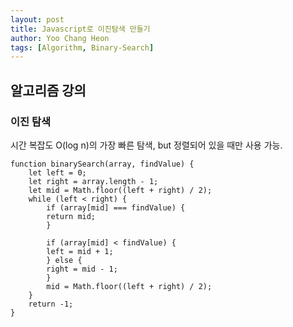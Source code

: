 ```yaml
---
layout: post
title: Javascript로 이진탐색 만들기
author: Yoo Chang Heon
tags: [Algorithm, Binary-Search]
---
```


## 알고리즘 강의

### 이진 탐색

시간 복잡도 O(log n)의 가장 빠른 탐색, but 정렬되어 있을 때만 사용 가능.

    function binarySearch(array, findValue) {
        let left = 0;
        let right = array.length - 1;
        let mid = Math.floor((left + right) / 2);
        while (left < right) {
            if (array[mid] === findValue) {
            return mid;
            }

            if (array[mid] < findValue) {
            left = mid + 1;
            } else {
            right = mid - 1;
            }
            mid = Math.floor((left + right) / 2);
        }
        return -1;
    }

